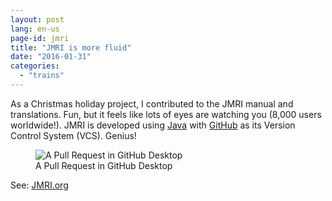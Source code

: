 ```yaml
---
layout: post
lang: en-us
page-id: jmri
title: "JMRI is more fluid"
date: "2016-01-31"
categories:
  - "trains"
---
```


As a Christmas holiday project, I contributed to the JMRI manual and translations.
Fun, but it feels like lots of eyes are watching you (8,000 users worldwide!). JMRI
is developed using [Java](http://www.oracle.com/technetwork/java/index.html) with [GitHub](https://github.com/) as its Version Control System (VCS).
Genius!

<figure><img src='{{ "/assets/img/blog/GitDesktopPR.png" | relative_url }}' alt="A Pull Request in GitHub Desktop" class='img-fluid'><figcaption class="kleiner">A Pull Request in GitHub Desktop</figcaption></figure>

See: [JMRI.org](https://jmri.org/)
